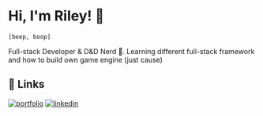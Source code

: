 
# Hi, I'm Riley! 👋
`[beep, boop]`

Full-stack Developer & D&D Nerd 🎲. Learning different full-stack framework and how to build own game engine (just cause)
## 🔗 Links
[![portfolio](https://img.shields.io/badge/my_portfolio-000?style=for-the-badge&logo=ko-fi&logoColor=white)](https://rileychampion.com/)
[![linkedin](https://img.shields.io/badge/linkedin-0A66C2?style=for-the-badge&logo=linkedin&logoColor=white)](https://www.linkedin.com/in/rileychampion/)
